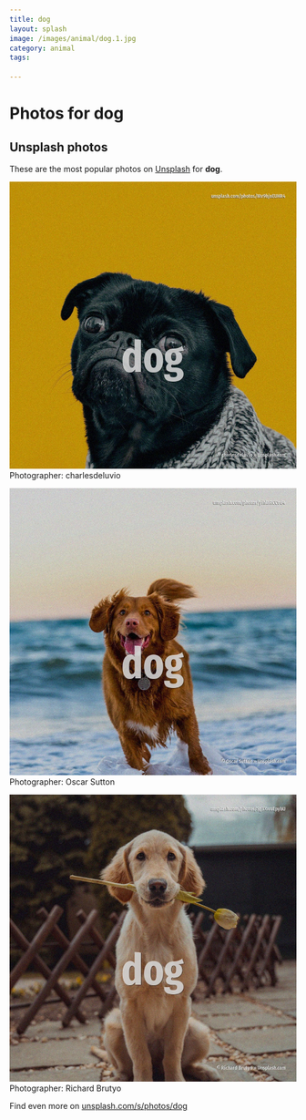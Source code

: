 ```yaml
---
title: dog
layout: splash
image: /images/animal/dog.1.jpg
category: animal
tags:

---
```

# Photos for dog
 
## Unsplash photos
These are the most popular photos on [Unsplash](https://unsplash.com) for **dog**.
 
![dog](/images/animal/dog.1.jpg)
Photographer:  charlesdeluvio
 
![dog](/images/animal/dog.2.jpg)
Photographer:  Oscar Sutton
 
![dog](/images/animal/dog.3.jpg)
Photographer:  Richard Brutyo
 
Find even more on [unsplash.com/s/photos/dog](https://unsplash.com/s/photos/dog)
 

